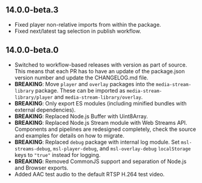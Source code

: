 ## 14.0.0-beta.3

- Fixed player non-relative imports from within the package.
- Fixed next/latest tag selection in publish workflow.

## 14.0.0-beta.0

- Switched to workflow-based releases with version as part of source.
  This means that each PR has to have an update of the package.json version
  number and update the CHANGELOG.md file.
- **BREAKING**: Move `player` and `overlay` packages into the `media-stream-library` package.
  These can be imported as `media-stream-library/player` and `media-stream-library/overlay`.
- **BREAKING**: Only export ES modules (including minified bundles with external dependencies).
- **BREAKING**: Replaced Node.js Buffer with Uint8Array.
- **BREAKING**: Replaced Node.js Stream module with Web Streams API.
  Components and pipelines are redesigned completely, check the source
  and examples for details on how to migrate.
- **BREAKING**: Replaced `debug` package with internal log module.
  Set `msl-streams-debug`, `msl-player-debug`, and `msl-overlay-debug`
  `localStorage` keys to `"true"` instead for logging.
- **BREAKING**: Removed CommonJS support and separation of Node.js
  and Browser exports.
- Added AAC test audio to the default RTSP H.264 test video.
 
